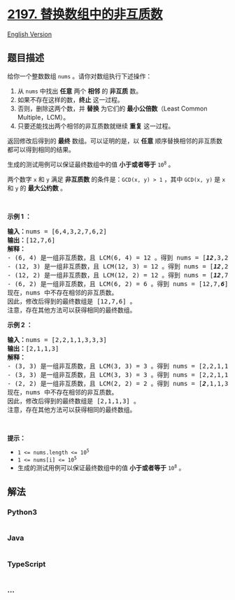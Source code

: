 # [2197. 替换数组中的非互质数](https://leetcode-cn.com/problems/replace-non-coprime-numbers-in-array)

[English Version](/solution/2100-2199/2197.Replace%20Non-Coprime%20Numbers%20in%20Array/README_EN.md)

## 题目描述

<!-- 这里写题目描述 -->

<p>给你一个整数数组 <code>nums</code> 。请你对数组执行下述操作：</p>

<ol>
	<li>从 <code>nums</code> 中找出 <strong>任意</strong> 两个 <strong>相邻</strong> 的 <strong>非互质</strong> 数。</li>
	<li>如果不存在这样的数，<strong>终止</strong> 这一过程。</li>
	<li>否则，删除这两个数，并 <strong>替换</strong> 为它们的 <strong>最小公倍数</strong>（Least Common Multiple，LCM）。</li>
	<li>只要还能找出两个相邻的非互质数就继续 <strong>重复</strong> 这一过程。</li>
</ol>

<p>返回修改后得到的 <strong>最终</strong> 数组。可以证明的是，以 <strong>任意</strong> 顺序替换相邻的非互质数都可以得到相同的结果。</p>

<p>生成的测试用例可以保证最终数组中的值 <strong>小于或者等于</strong> <code>10<sup>8</sup></code> 。</p>

<p>两个数字 <code>x</code> 和 <code>y</code> 满足 <strong>非互质数</strong> 的条件是：<code>GCD(x, y) &gt; 1</code> ，其中 <code>GCD(x, y)</code> 是 <code>x</code> 和 <code>y</code> 的 <strong>最大公约数</strong> 。</p>

<p>&nbsp;</p>

<p><strong>示例 1 ：</strong></p>

<pre>
<strong>输入：</strong>nums = [6,4,3,2,7,6,2]
<strong>输出：</strong>[12,7,6]
<strong>解释：</strong>
- (6, 4) 是一组非互质数，且 LCM(6, 4) = 12 。得到 nums = [<em><strong>12</strong></em>,3,2,7,6,2] 。
- (12, 3) 是一组非互质数，且 LCM(12, 3) = 12 。得到 nums = [<em><strong>12</strong></em>,2,7,6,2] 。
- (12, 2) 是一组非互质数，且 LCM(12, 2) = 12 。得到 nums = [<em><strong>12</strong></em>,7,6,2] 。
- (6, 2) 是一组非互质数，且 LCM(6, 2) = 6 。得到 nums = [12,7,<em><strong>6</strong></em>] 。
现在，nums 中不存在相邻的非互质数。
因此，修改后得到的最终数组是 [12,7,6] 。
注意，存在其他方法可以获得相同的最终数组。
</pre>

<p><strong>示例 2 ：</strong></p>

<pre>
<strong>输入：</strong>nums = [2,2,1,1,3,3,3]
<strong>输出：</strong>[2,1,1,3]
<strong>解释：</strong>
- (3, 3) 是一组非互质数，且 LCM(3, 3) = 3 。得到 nums = [2,2,1,1,<em><strong>3</strong></em>,3] 。
- (3, 3) 是一组非互质数，且 LCM(3, 3) = 3 。得到 nums = [2,2,1,1,<em><strong>3</strong></em>] 。
- (2, 2) 是一组非互质数，且 LCM(2, 2) = 2 。得到 nums = [<em><strong>2</strong></em>,1,1,3] 。
现在，nums 中不存在相邻的非互质数。 
因此，修改后得到的最终数组是 [2,1,1,3] 。 
注意，存在其他方法可以获得相同的最终数组。
</pre>

<p>&nbsp;</p>

<p><strong>提示：</strong></p>

<ul>
	<li><code>1 &lt;= nums.length &lt;= 10<sup>5</sup></code></li>
	<li><code>1 &lt;= nums[i] &lt;= 10<sup>5</sup></code></li>
	<li>生成的测试用例可以保证最终数组中的值 <strong>小于或者等于</strong> <code>10<sup>8</sup></code> 。</li>
</ul>

## 解法

<!-- 这里可写通用的实现逻辑 -->

<!-- tabs:start -->

### **Python3**

<!-- 这里可写当前语言的特殊实现逻辑 -->

```python

```

### **Java**

<!-- 这里可写当前语言的特殊实现逻辑 -->

```java

```

### **TypeScript**

```ts

```

### **...**

```

```

<!-- tabs:end -->
